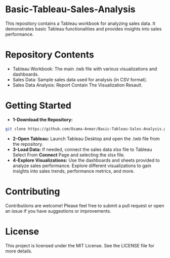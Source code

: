 # Basic-Tableau-Sales-Analysis
This repository contains a Tableau workbook for analyzing sales data. It demonstrates basic Tableau functionalities and provides insights into sales performance.

# Repository Contents
* Tableau Workbook: The main .twb file with various visualizations and dashboards.
* Sales Data: Sample sales data used for analysis (in CSV format).
* Sales Data Analysis: Report Contain The Visualization Resault.

# Getting Started
* **1-Download the Repository:**
```bash
git clone https://github.com/Osama-Anmar/Basic-Tableau-Sales-Analysis.git
```
* **2-Open Tableau:**
Launch Tableau Desktop and open the .twb file from the repository.
* **3-Load Data:**
If needed, connect the sales data xlsx file to Tableau Select From **Connect** Page and selecting the xlsx file.
* **4-Explore Visualizations:**
Use the dashboards and sheets provided to analyze sales performance. Explore different visualizations to gain insights into sales trends, performance metrics, and more.

#  Contributing
Contributions are welcome! Please feel free to submit a pull request or open an issue if you have suggestions or improvements.

# License
This project is licensed under the MIT License. See the LICENSE file for more details.

